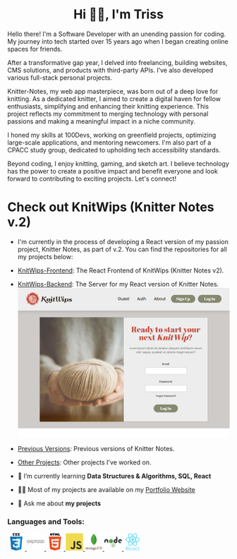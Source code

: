 <h1 align="center">Hi 👋😊, I'm Triss</h1>
<p>
Hello there! I'm a Software Developer with an unending passion for coding. My journey into tech started over 15 years ago when I began creating online spaces for friends. 
  
After a transformative gap year, I delved into freelancing, building websites, CMS solutions, and products with third-party APIs. I’ve also developed various full-stack personal projects.

Knitter-Notes, my web app masterpiece, was born out of a deep love for knitting.
As a dedicated knitter, I aimed to create a digital haven for fellow enthusiasts, simplifying and
enhancing their knitting experience. This project reflects my commitment to merging technology
with personal passions and making a meaningful impact in a niche community.

I honed my skills at 100Devs, working on greenfield projects, optimizing large-scale applications, and mentoring newcomers. I'm also part of a CPACC study group, dedicated to upholding tech accessibility standards.

Beyond coding, I enjoy knitting, gaming, and sketch art. I believe technology has the power to create a positive impact and benefit everyone and look forward to contributing to exciting projects. Let's connect!

</p>


# Check out KnitWips (Knitter Notes v.2)
- I'm currently in the process of developing a React version of my passion project, Knitter Notes, as part of v.2. You can find the repositories for all my projects below:

- [KnitWips-Frontend](https://github.com/distriss/knitwips-frontend): The React Frontend of KnitWips (Knitter Notes v2).
- [KnitWips-Backend](https://github.com/distriss/knitwips-backend): The Server for my React version of Knitter Notes.
  ![KnitWips](https://github.com/distriss/knitwips-frontend/blob/main/src/assets/knitwips-screen1.png)
- [Previous Versions](https://github.com/distriss/knitter-notes): Previous versions of Knitter Notes.
- [Other Projects](https://github.com/distriss): Other projects I've worked on.

- 🌱 I’m currently learning **Data Structures & Algorithms, SQL, React**

- 👩‍💻 Most of my projects are available on my [Portfolio Website](https://trissmarsh-dev.netlify.app/)

- 💬 Ask me about **my projects**

<h3 align="left">Languages and Tools:</h3>
<p align="left"> <a href="https://www.w3schools.com/css/" target="_blank" rel="noreferrer"> <img src="https://raw.githubusercontent.com/devicons/devicon/master/icons/css3/css3-original-wordmark.svg" alt="css3" width="40" height="40"/> </a> <a href="https://expressjs.com" target="_blank" rel="noreferrer"> <img src="https://raw.githubusercontent.com/devicons/devicon/master/icons/express/express-original-wordmark.svg" alt="express" width="40" height="40"/> </a> <a href="https://www.w3.org/html/" target="_blank" rel="noreferrer"> <img src="https://raw.githubusercontent.com/devicons/devicon/master/icons/html5/html5-original-wordmark.svg" alt="html5" width="40" height="40"/> </a> <a href="https://developer.mozilla.org/en-US/docs/Web/JavaScript" target="_blank" rel="noreferrer"> <img src="https://raw.githubusercontent.com/devicons/devicon/master/icons/javascript/javascript-original.svg" alt="javascript" width="40" height="40"/> </a> <a href="https://www.mongodb.com/" target="_blank" rel="noreferrer"> <img src="https://raw.githubusercontent.com/devicons/devicon/master/icons/mongodb/mongodb-original-wordmark.svg" alt="mongodb" width="40" height="40"/> </a> <a href="https://nodejs.org" target="_blank" rel="noreferrer"> <img src="https://raw.githubusercontent.com/devicons/devicon/master/icons/nodejs/nodejs-original-wordmark.svg" alt="nodejs" width="40" height="40"/> </a> <a href="https://reactjs.org/" target="_blank" rel="noreferrer"> <img src="https://raw.githubusercontent.com/devicons/devicon/master/icons/react/react-original-wordmark.svg" alt="react" width="40" height="40"/> </a> </p>
